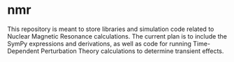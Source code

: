 # nmr

This repository is meant to store libraries and simulation code related to Nuclear Magnetic Resonance calculations. The current plan is to include the SymPy expressions and derivations, as well as code for running Time-Dependent Perturbation Theory calculations to determine transient effects.
